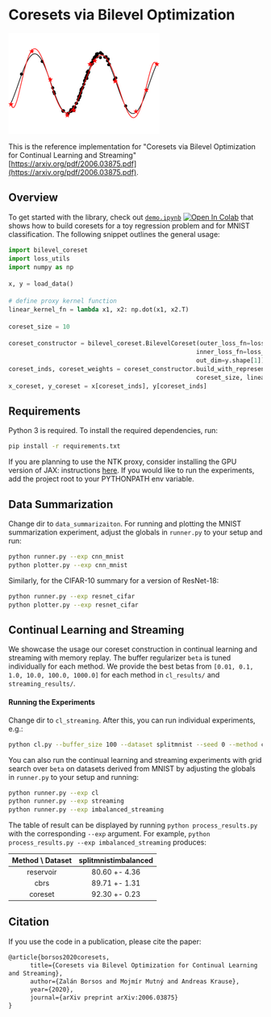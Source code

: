 # Coresets via Bilevel Optimization

<img src="thumbnail.png" width="300"/>

This is the reference implementation for "Coresets via Bilevel Optimization for Continual Learning and Streaming" [https://arxiv.org/pdf/2006.03875.pdf](https://arxiv.org/pdf/2006.03875.pdf). 


## Overview
To get started with the library, check out [`demo.ipynb`](https://github.com/zalanborsos/bilevel_coresets/blob/main/demo.ipynb) [![Open In Colab](https://colab.research.google.com/assets/colab-badge.svg)](https://colab.research.google.com/github/zalanborsos/bilevel_coresets/blob/main/demo.ipynb)
 that shows how to build coresets for a toy regression 
problem and for MNIST classification. The following snippet outlines the general usage:
```python
import bilevel_coreset
import loss_utils
import numpy as np

x, y = load_data()

# define proxy kernel function
linear_kernel_fn = lambda x1, x2: np.dot(x1, x2.T)

coreset_size = 10

coreset_constructor = bilevel_coreset.BilevelCoreset(outer_loss_fn=loss_utils.cross_entropy,
                                                    inner_loss_fn=loss_utils.cross_entropy,
                                                    out_dim=y.shape[1])
coreset_inds, coreset_weights = coreset_constructor.build_with_representer_proxy_batch(x, y, 
                                                    coreset_size, linear_kernel_fn)
x_coreset, y_coreset = x[coreset_inds], y[coreset_inds]
```

## Requirements

Python 3 is required.  To install the required dependencies, run:

```bash
pip install -r requirements.txt
```
If you are planning to use the NTK proxy, consider installing the GPU version of JAX: instructions [here](https://github.com/google/jax#installation).
If you would like to run the experiments, add the project root to your PYTHONPATH env variable.

## Data Summarization

Change dir to ```data_summarizaiton```. For running and plotting the MNIST summarization experiment, adjust the globals
in ```runner.py``` to your setup and run:
```bash
python runner.py --exp cnn_mnist
python plotter.py --exp cnn_mnist
```

Similarly, for the CIFAR-10 summary for a version of ResNet-18:
```bash
python runner.py --exp resnet_cifar
python plotter.py --exp resnet_cifar
```

## Continual Learning and Streaming
We showcase the usage our coreset construction in continual learning and streaming with memory replay. 
The buffer regularizer ```beta```  is tuned individually for each method. We provide the best betas 
from ```[0.01, 0.1, 1.0, 10.0, 100.0, 1000.0]``` for each method in  ```cl_results/``` and ```streaming_results/```. 

#### Running the Experiments
Change dir to ```cl_streaming```. After this, you can run individual experiments, e.g.: 
```bash
python cl.py --buffer_size 100 --dataset splitmnist --seed 0 --method coreset --beta 100.0
```

You can also run the continual learning and streaming experiments with grid search over ```beta```
on datasets derived from MNIST by adjusting the globals in ```runner.py``` to your setup and running:
```bash
python runner.py --exp cl
python runner.py --exp streaming
python runner.py --exp imbalanced_streaming
```

The table of result can be displayed by running ```python process_results.py``` 
with the corresponding ```--exp``` argument. For example, ```python process_results.py --exp imbalanced_streaming``` 
produces:

| Method \ Dataset  | splitmnistimbalanced   | 
| :-------------: |:-------------:|
| reservoir      | 80.60 +- 4.36 | 
| cbrs      | 89.71 +- 1.31   |  
| coreset | 92.30 +- 0.23   |  

## Citation

If you use the code in a publication, please cite the paper:
```
@article{borsos2020coresets,
      title={Coresets via Bilevel Optimization for Continual Learning and Streaming}, 
      author={Zalán Borsos and Mojmír Mutný and Andreas Krause},
      year={2020},
      journal={arXiv preprint arXiv:2006.03875}
}
```
